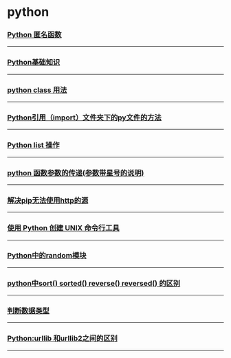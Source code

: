 python
======

### [Python 匿名函数](anonymous)

---

### [Python基础知识](base)

---

### [python class 用法](class)

---

### [Python引用（import）文件夹下的py文件的方法](import-folder)

---

### [Python list 操作](list)

---

### [python 函数参数的传递(参数带星号的说明)](parameter)

---

### [解决pip无法使用http的源](pip-can-not-use-http-source)

---

### [使用 Python 创建 UNIX 命令行工具](python-create-unix-cli-tools)

---

### [Python中的random模块](random)

---

### [python中sort() sorted() reverse() reversed() 的区别](sort)

---

### [判断数据类型](type)

---

### [Python:urllib 和urllib2之间的区别](urllib-urllib2)

---
